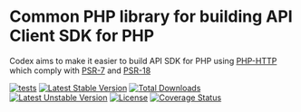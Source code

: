 Common PHP library for building API Client SDK for PHP
==============

Codex aims to make it easier to build API SDK for PHP using [PHP-HTTP](https://php-http.org) which comply with [PSR-7](https://www.php-fig.org/psr/psr-7/) and [PSR-18](https://www.php-fig.org/psr/psr-18/)

[![tests](https://github.com/laravie/codex-common/workflows/tests/badge.svg?branch=1.x)](https://github.com/laravie/codex-common/actions?query=workflow%3Atests+branch%3A1.x)
[![Latest Stable Version](https://poser.pugx.org/laravie/codex-common/v/stable)](https://packagist.org/packages/laravie/codex-common)
[![Total Downloads](https://poser.pugx.org/laravie/codex-common/downloads)](https://packagist.org/packages/laravie/codex-common)
[![Latest Unstable Version](https://poser.pugx.org/laravie/codex-common/v/unstable)](https://packagist.org/packages/laravie/codex-common)
[![License](https://poser.pugx.org/laravie/codex-common/license)](https://packagist.org/packages/laravie/codex-common)
[![Coverage Status](https://coveralls.io/repos/github/laravie/codex-common/badge.svg?branch=master)](https://coveralls.io/github/laravie/codex-common?branch=master)
